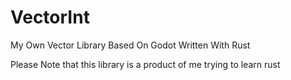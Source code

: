 # VectorInt
My Own Vector Library Based On Godot Written With Rust

Please Note that this library is a product of me trying to learn rust
